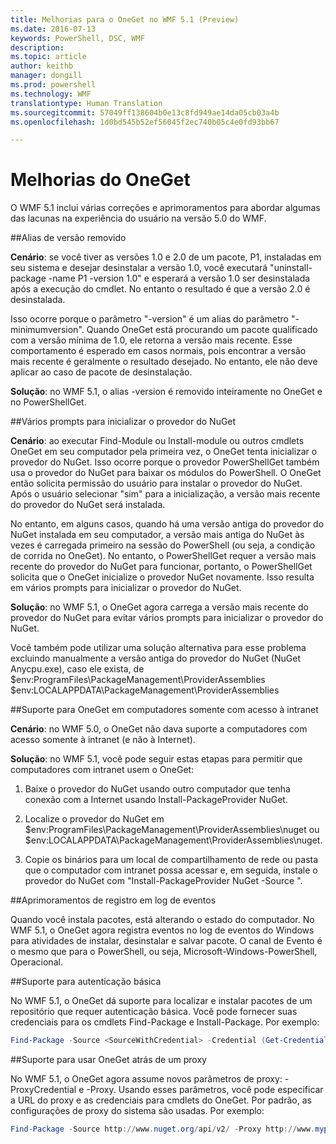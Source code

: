 ```yaml
---
title: Melhorias para o OneGet no WMF 5.1 (Preview)
ms.date: 2016-07-13
keywords: PowerShell, DSC, WMF
description: 
ms.topic: article
author: keithb
manager: dongill
ms.prod: powershell
ms.technology: WMF
translationtype: Human Translation
ms.sourcegitcommit: 57049ff138604b0e13c8fd949ae14da05cb03a4b
ms.openlocfilehash: 1d0bd545b52ef56045f2ec740b05c4e0fd93bb67

---
```


# Melhorias do OneGet
O WMF 5.1 inclui várias correções e aprimoramentos para abordar algumas das lacunas na experiência do usuário na versão 5.0 do WMF. 

##Alias de versão removido

**Cenário**: se você tiver as versões 1.0 e 2.0 de um pacote, P1, instaladas em seu sistema e desejar desinstalar a versão 1.0, você executará "uninstall-package -name P1 -version 1.0" e esperará a versão 1.0 ser desinstalada após a execução do cmdlet. No entanto o resultado é que a versão 2.0 é desinstalada. 
    
Isso ocorre porque o parâmetro "-version" é um alias do parâmetro "-minimumversion". Quando OneGet está procurando um pacote qualificado com a versão mínima de 1.0, ele retorna a versão mais recente. Esse comportamento é esperado em casos normais, pois encontrar a versão mais recente é geralmente o resultado desejado. No entanto, ele não deve aplicar ao caso de pacote de desinstalação.
    
**Solução**: no WMF 5.1, o alias -version é removido inteiramente no OneGet e no PowerShellGet. 

##Vários prompts para inicializar o provedor do NuGet

**Cenário**: ao executar Find-Module ou Install-module ou outros cmdlets OneGet em seu computador pela primeira vez, o OneGet tenta inicializar o provedor do NuGet. Isso ocorre porque o provedor PowerShellGet também usa o provedor do NuGet para baixar os módulos do PowerShell. O OneGet então solicita permissão do usuário para instalar o provedor do NuGet. Após o usuário selecionar "sim" para a inicialização, a versão mais recente do provedor do NuGet será instalada. 
    
No entanto, em alguns casos, quando há uma versão antiga do provedor do NuGet instalada em seu computador, a versão mais antiga do NuGet às vezes é carregada primeiro na sessão do PowerShell (ou seja, a condição de corrida no OneGet). No entanto, o PowerShellGet requer a versão mais recente do provedor do NuGet para funcionar, portanto, o PowerShellGet solicita que o OneGet inicialize o provedor NuGet novamente. Isso resulta em vários prompts para inicializar o provedor do NuGet.

**Solução**: no WMF 5.1, o OneGet agora carrega a versão mais recente do provedor do NuGet para evitar vários prompts para inicializar o provedor do NuGet.

Você também pode utilizar uma solução alternativa para esse problema excluindo manualmente a versão antiga do provedor do NuGet (NuGet Anycpu.exe), caso ele exista, de $env:ProgramFiles\PackageManagement\ProviderAssemblies $env:LOCALAPPDATA\PackageManagement\ProviderAssemblies


##Suporte para OneGet em computadores somente com acesso à intranet

**Cenário**: no WMF 5.0, o OneGet não dava suporte a computadores com acesso somente à intranet (e não à Internet).

**Solução**: no WMF 5.1, você pode seguir estas etapas para permitir que computadores com intranet usem o OneGet:

1. Baixe o provedor do NuGet usando outro computador que tenha conexão com a Internet usando Install-PackageProvider NuGet.

2. Localize o provedor do NuGet em $env:ProgramFiles\PackageManagement\ProviderAssemblies\nuget ou $env:LOCALAPPDATA\PackageManagement\ProviderAssemblies\nuget. 

3. Copie os binários para um local de compartilhamento de rede ou pasta que o computador com intranet possa acessar e, em seguida, instale o provedor do NuGet com "Install-PackageProvider NuGet -Source <Path to folder>".


##Aprimoramentos de registro em log de eventos

Quando você instala pacotes, está alterando o estado do computador. No WMF 5.1, o OneGet agora registra eventos no log de eventos do Windows para atividades de instalar, desinstalar e salvar pacote. O canal de Evento é o mesmo que para o PowerShell, ou seja, Microsoft-Windows-PowerShell, Operacional.

##Suporte para autenticação básica

No WMF 5.1, o OneGet dá suporte para localizar e instalar pacotes de um repositório que requer autenticação básica. Você pode fornecer suas credenciais para os cmdlets Find-Package e Install-Package. Por exemplo:

``` PowerShell
Find-Package -Source <SourceWithCredential> -Credential (Get-Credential)
```
##Suporte para usar OneGet atrás de um proxy

No WMF 5.1, o OneGet agora assume novos parâmetros de proxy: -ProxyCredential e -Proxy. Usando esses parâmetros, você pode especificar a URL do proxy e as credenciais para cmdlets do OneGet. Por padrão, as configurações de proxy do sistema são usadas. Por exemplo:

``` PowerShell
Find-Package -Source http://www.nuget.org/api/v2/ -Proxy http://www.myproxyserver.com -ProxyCredential (Get-Credential)
```



<!--HONumber=Aug16_HO3-->


